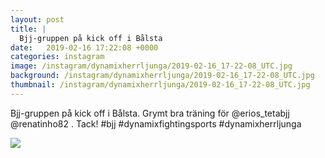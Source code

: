 ```yaml
---
layout: post
title: |
  Bjj-gruppen på kick off i Bålsta
date:   2019-02-16 17:22:08 +0000
categories: instagram
image: /instagram/dynamixherrljunga/2019-02-16_17-22-08_UTC.jpg
background: /instagram/dynamixherrljunga/2019-02-16_17-22-08_UTC.jpg
thumbnail: /instagram/dynamixherrljunga/2019-02-16_17-22-08_UTC.jpg
---
```

Bjj-gruppen på kick off i Bålsta. Grymt bra träning för @erios_tetabjj @renatinho82 . Tack! #bjj #dynamixfightingsports #dynamixherrljunga



<img src='/www-dynamix-herrljunga/instagram/dynamixherrljunga/2019-02-16_17-22-08_UTC.jpg' class='img-fluid' />
